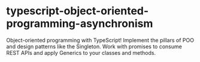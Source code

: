 # typescript-object-oriented-programming-asynchronism
Object-oriented programming with TypeScript! Implement the pillars of POO and design patterns like the Singleton. Work with promises to consume REST APIs and apply Generics to your classes and methods.

